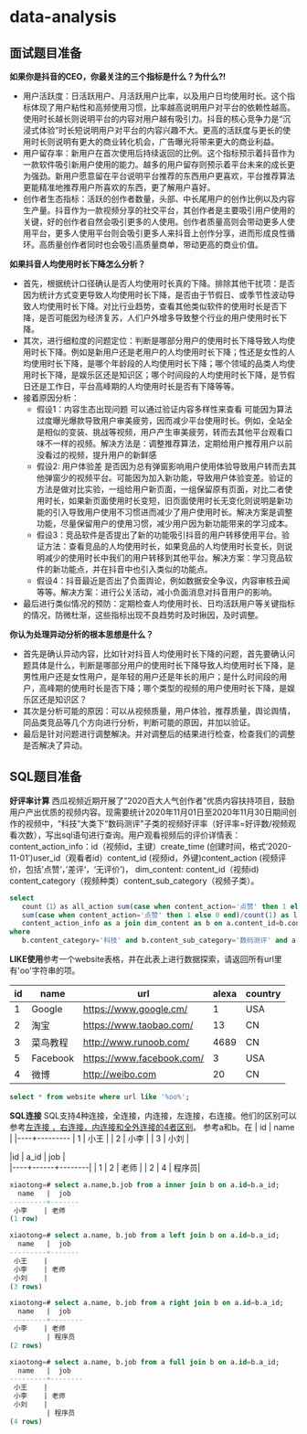 # data-analysis

## 面试题目准备

**如果你是抖音的CEO，你最关注的三个指标是什么？为什么?!**

- 用户活跃度：日活跃用户、月活跃用户比率，以及用户日均使用时长。这个指标体现了用户粘性和高频使用习惯，比率越高说明用户对平台的依赖性越高。使用时长越长则说明平台的内容对用户越有吸引力。抖音的核心竞争力是“沉浸式体验”时长短说明用户对平台的内容兴趣不大。更高的活跃度与更长的使用时长则说明有更大的商业转化机会，广告曝光将带来更大的商业利益。
- 用户留存率：新用户在首次使用后持续返回的比例。这个指标预示着抖音作为一款软件吸引新用户使用的能力。越多的用户留存则预示着平台未来的成长更为强劲。新用户愿意留在平台说明平台推荐的东西用户更喜欢，平台推荐算法更能精准地推荐用户所喜欢的东西，更了解用户喜好。
- 创作者生态指标：活跃的创作者数量，头部、中长尾用户的创作比例以及内容生产量。抖音作为一款视频分享的社交平台，其创作者是主要吸引用户使用的关键，好的创作者自然会吸引更多的人使用。创作者质量高则会带动更多人使用平台，更多人使用平台则会吸引更多人来抖音上创作分享，进而形成良性循环。高质量创作者同时也会吸引高质量商单，带动更高的商业价值。

**如果抖音人均使用时长下降怎么分析？**

- 首先，根据统计口径确认是否人均使用时长真的下降。排除其他干扰项：是否因为统计方式变更导致人均使用时长下降，是否由于节假日、或季节性波动导致人均使用时长下降。对比行业趋势，查看其他类似软件的使用时长是否下降，是否可能因为经济复苏，人们户外增多导致整个行业的用户使用时长下降。
- 其次，进行细粒度的问题定位：判断是哪部分用户的使用时长下降导致人均使用时长下降。例如是新用户还是老用户的人均使用时长下降；性还是女性的人均使用时长下降，是哪个年龄段的人均使用时长下降；哪个领域的品类人均使用时长下降，是娱乐区还是知识区；哪个时间段的人均使用时长下降，是节假日还是工作日，平台高峰期的人均使用时长是否有下降等等。
- 接着原因分析：
    * 假设1：内容生态出现问题 可以通过验证内容多样性来查看 可能因为算法过度曝光爆款导致用户审美疲劳，因而减少平台使用时长。例如，全站全是相似的变装、挑战等视频，用户产生审美疲劳，转而去其他平台观看口味不一样的视频。解决方法是：调整推荐算法，定期给用户推荐用户以前没看过的视频，提升用户的新鲜感
    * 假设2: 用户体验差 是否因为总有弹窗影响用户使用体验导致用户转而去其他弹窗少的视频平台。可能因为加入新功能，导致用户体验变差。验证的方法是做对比实验，一组给用户新页面，一组保留原有页面，对比二者使用时长，如果新页面使用时长变短，旧页面使用时长无变化则说明是新功能的引入导致用户使用不习惯进而减少了用户使用时长。解决方案是调整功能，尽量保留用户的使用习惯，减少用户因为新功能带来的学习成本。
    * 假设3：竞品软件是否提出了新的功能吸引抖音的用户转移使用平台。验证方法：查看竞品的人均使用时长，如果竞品的人均使用时长变长，则说明减少的使用时长中我们的用户转移到其他平台。解决方案：学习竞品软件的新功能点，并在抖音中也引入类似的功能点。
    * 假设4：抖音最近是否出了负面舆论，例如数据安全争议，内容审核丑闻等等。解决方案：进行公关活动，减小负面消息对抖音用户的影响。
- 最后进行类似情况的预防：定期检查人均使用时长、日均活跃用户等关键指标的情况，防微杜渐，这些指标出现不良趋势时及时揪因，及时调整。

**你认为处理异动分析的根本思想是什么？**

- 首先是确认异动内容，比如针对抖音人均使用时长下降的问题，首先要确认问题具体是什么，判断是哪部分用户的使用时长下降导致人均使用时长下降，是男性用户还是女性用户，是年轻的用户还是年长的用户；是什么时间段的用户，高峰期的使用时长是否下降；哪个类型的视频的用户使用时长下降，是娱乐区还是知识区？
- 其次是分析可能的原因：可以从视频质量，用户体验，推荐质量，舆论舆情，同品类竞品等几个方向进行分析，判断可能的原因，并加以验证。
- 最后是针对问题进行调整解决。并对调整后的结果进行检查，检查我们的调整是否解决了异动。

## SQL题目准备

**好评率计算** 西瓜视频近期开展了”2020百大人气创作者”优质内容扶持项目，鼓励用户产出优质的视频内容。现需要统计2020年11月01日至2020年11月30日期间创作的视频中，“科技”大类下“数码测评"子类的视频好评率（好评率=好评数/视频观看次数），写出sql语句进行查询。用户观看视频后的评价详情表：content_action_info：id（视频id，主键）create_time (创建时间，格式‘2020-11-01’)user_id（观看者id）content_id (视频id，外键)content_action (视频评价，包括’点赞‘，’差评‘，‘无评价’)， dim_content: content_id（视频id) content_category（视频种类）content_sub_category（视频子类）。

```sql
select
   count（1）as all_action sum(case when content_action='点赞' then 1 else 0 end) as like_action
   sum(case when content_action='点赞' then 1 else 0 end)/count(1) as like_ratefrom
   content_action_info as a join dim_content as b on a.content_id=b.content_id
where
   b.content_category='科技' and b.content_sub_category='数码测评' and a.create_time between '2020-11-01' and '2020-11-30';
```

**LIKE使用**参考一个website表格，并在此表上进行数据探索，请返回所有url里有'oo'字符串的项。

|id |  name  |  url                    | alexa |  country |  
|---|---|----|---|---|
|1  | Google | https://www.google.cm/  |     1 | USA |      
|2  | 淘宝   | https://www.taobao.com/  |    13 | CN  |      
|3  | 菜鸟教程| http://www.runoob.com/   |  4689 | CN   |     
|5  | Facebook| https://www.facebook.com/|     3 | USA  |     
|4  | 微博    | http://weibo.com         |    20 | CN   |     

```sql
select * from website where url like '%oo%';
```

**SQL连接** SQL支持4种连接，全连接，内连接，左连接，右连接。他们的区别可以参考[左连接 ，右连接，内连接和全外连接的4者区别](https://blog.csdn.net/weixin_39220472/article/details/81193617)。
参考a和b。在
| id |  name   |
|----+---------
|  1 | 小王  | 
|  2 | 小李  | 
|  3 | 小刘  |
  
|id | a_id |  job |  
|----+------+--------|
|  1 |    2 | 老师 |
|  2 |    4 | 程序员|
```sql
xiaotong=# select a.name,b.job from a inner join b on a.id=b.a_id;
  name   |  job  
---------+-------
 小李    | 老师 
(1 row)

xiaotong=# select a.name, b.job from a left join b on a.id=b.a_id;
  name   |  job  
---------+-------
 小王    | 
 小李    | 老师 
 小刘    | 
(3 rows)

xiaotong=# select a.name, b.job from a right join b on a.id=b.a_id;
  name   |  job   
---------+--------
 小李    | 老师 
         | 程序员
(2 rows)

xiaotong=# select a.name, b.job from a full join b on a.id=b.a_id;
  name   |  job   
---------+--------
 小王    | 
 小李    | 老师 
 小刘    | 
         | 程序员
(4 rows)
```


